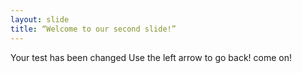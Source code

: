 ```yaml
---
layout: slide
title: “Welcome to our second slide!”
---
```

Your test has been changed
Use the left arrow to go back! come on!
